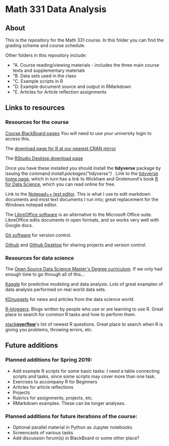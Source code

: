 # Math 331 Data Analysis

## About
This is the repository for the Math 331 course.  In this folder you can find the grading scheme and course schedule.

Other folders in this repository include:
* "A. Course reading/viewing materials - includes the three main course texts and supplementary materials
* "B. Data sets used in the class
* "C. Example scripts in R
* "D. Example document source and output in RMarkdown
* "E. Articles for Article reflection assignments

## Links to resources
### Resources for the course
[Course BlackBoard pages]()  You will need to use your university login to access this.

The [download page for R at our nearest CRAN mirror](http://cran.stat.ucla.edu/)

The [RStudio Desktop download page](https://www.rstudio.com/products/rstudio/download/)

Once you have these installed you should install the **tidyverse** package by issuing the command *install.packages("tidyverse")* .  Link to the [tidyverse home page](https://www.tidyverse.org/), which in turn has a link to Wickham and Grolemund's book [R for Data Science](https://r4ds.had.co.nz/), which you can read online for free.

Link to the [Notepad++ text editor](https://notepad-plus-plus.org/).  This is what I use to edit markdown documents and most text documents I run into; great replacement for the Windows notepad editor.

The [LibreOffice software](https://www.libreoffice.org/) is an alternative to the Microsoft Office suite.  LibreOffice edits documents in open formats, and so works very well with Google docs.

[Git software](https://git-scm.com/) for version control.

[Github](https://github.com/) and [Github Desktop](https://desktop.github.com/) for sharing projects and version control.

### Resources for data science
The [Open Source Data Science Master's Degree curriculum](http://datasciencemasters.org/).  If we only had enough time to go through all of this...

[Kaggle](https://www.kaggle.com/) for predictive modeling and data analysis.  Lots of great examples of data analysis performed on real world data sets.

[KDnuggets](https://www.kdnuggets.com/) for news and articles from the data science world.

[R-bloggers](https://www.r-bloggers.com/).  Blogs written by people who use or are learning to use R.  Great place to search for common R tasks and how to perform them.

[stack**overflow**](https://stackoverflow.com/questions/tagged/r)'s list of newest R questions.  Great place to search when R is giving you problems, throwing errors, etc.



## Future additions

### Planned additions for Spring 2019:
* Add example R scripts for some basic tasks: I need a table connecting scripts and tasks, since some scripts may cover more than one task.
* Exercises to accompany R for Beginners
* Articles for article reflections
* Projects
* Rubrics for assignments, projects, etc.
* RMarkdown examples.  These can be longer analyses.

### Planned additions for future iterations of the course:
* Optional parallel material in Python as Jupyter notebooks
* Screencasts of various tasks
* Add discussion forum(s) in BlackBoard or some other place?

